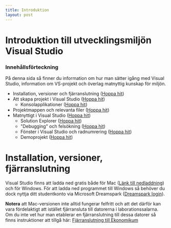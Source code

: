 ```yaml
---
title: Introduktion
layout: post
---
```

# Introduktion till utvecklingsmiljön Visual Studio #
### <a name="content"></a>Innehållsförteckning ###

På denna sida så finner du information om hur man sätter igång med Visual Studio, information om VS-projekt och överlag matnyttig kunskap för miljön.

- Installation, versioner och fjärranslutning ([Hoppa hit](#install))
- Att skapa projekt i Visual Studio ([Hoppa hit](#projects))
  - Konsolapplikationer ([Hoppa hit](#console))
- Projektmappen och relevanta filer ([Hoppa hit](#projectfolder))
- Matnyttigt i Visual Studio ([Hoppa hit](#matnyttigt))
  - Solution Explorer ([Hoppa hit](#solutionExplorer))
  - "Debugging" och felsökning ([Hoppa hit](#debugging))
  - Fönster i Visual Studio och radnumrering ([Hoppa hit](#vsWindows))
  - Demoprojekt ([Hoppa hit](#demo))

# <a name="install"></a>Installation, versioner, fjärranslutning #
Visual Studio finns att ladda ned gratis både för Mac ([Länk till nedladdning](https://visualstudio.microsoft.com/vs/mac/)) och för Windows. För att ladda ned programmet till Windows så behöver du dock nyttja ditt studentkonto via Microsoft Dreamspark ([Dreamspark login](https://e5.onthehub.com/WebStore/Welcome.aspx?vsro=8&ws=99931b94-20fd-e111-bd05-f04da23e67f6&JSEnabled=1)).

**Notera** att Mac-versionen inte alltid fungerar felfritt och att det därför kan vara fördelaktigt att istället fjärransluta till datorerna i laborationssalarna. Om du inte vet hur man etablerar en fjärranslutning till dessa datorer så finns instruktioner att tillgå här: [Fjärranslutning till Ekonomikum](https://www.ekonomikum.uu.se/service/itsupport/remotedesktop)

